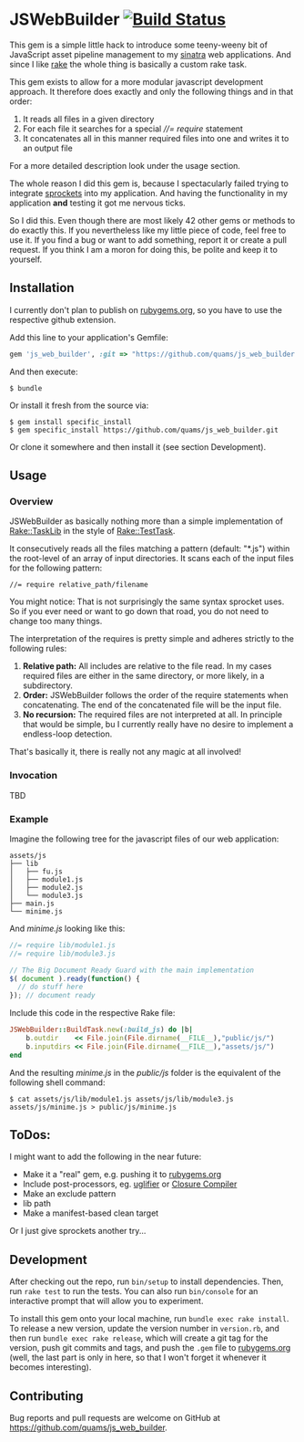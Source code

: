 # JSWebBuilder [![Build Status](https://travis-ci.org/quams/js_web_builder.svg?branch=master)](https://travis-ci.org/quams/js_web_builder)

This gem is a simple little hack to introduce some teeny-weeny bit of JavaScript asset pipeline management to my [sinatra](http://www.sinatrarb.com/) web applications. And since I like [rake](http://rake.rubyforge.org/) the whole thing is basically a custom rake task.

This gem exists to allow for a more modular javascript development approach. It therefore does exactly and only the following things and in that order:

1. It reads all files in a given directory
2. For each file it searches for a special _//= require_ statement
3. It concatenates all in this manner required files into one and writes it to an output file

For a more detailed description look under the usage section.

The whole reason I did this gem is, because I spectacularly failed trying to integrate [sprockets](https://github.com/rails/sprockets) into my application. And having the functionality in my application **and** testing it got me nervous ticks.

So I did this. Even though there are most likely 42 other gems or methods to do exactly this. If you nevertheless like my little piece of code, feel free to use it. If you find a bug or want to add something, report it or create a pull request. If you think I am a moron for doing this, be polite and keep it to yourself.

## Installation

I currently don't plan to publish on [rubygems.org](https://rubygems.org), so you have to use the respective github extension.

Add this line to your application's Gemfile:

```ruby
gem 'js_web_builder', :git => "https://github.com/quams/js_web_builder.git"
```

And then execute:

    $ bundle

Or install it fresh from the source via:

    $ gem install specific_install
    $ gem specific_install https://github.com/quams/js_web_builder.git

Or clone it somewhere and then install it (see section Development).

## Usage

### Overview

JSWebBuilder as basically nothing more than a simple implementation of [Rake::TaskLib](http://rake.rubyforge.org/Rake/TaskLib.html) in the style of [Rake::TestTask](http://rake.rubyforge.org/Rake/TestTask.html).

It consecutively reads all the files matching a pattern (default: "\*.js") within the root-level of an array of input directories. It scans each of the input files for the following pattern:

    //= require relative_path/filename

You might notice: That is not surprisingly the same syntax sprocket uses. So if you ever need or want to go down that road, you do not need to change too many things.

The interpretation of the requires is pretty simple and adheres strictly to the following rules:

1. **Relative path:** All includes are relative to the file read. In my cases required files are either in the same directory, or more likely, in a subdirectory.
2. **Order:** JSWebBuilder follows the order of the require statements when concatenating. The end of the concatenated file will be the input file.
3. **No recursion:** The required files are not interpreted at all. In principle that would be simple, bu I currently really have no desire to implement a endless-loop detection.

That's basically it, there is really not any magic at all involved!

### Invocation

TBD

### Example

Imagine the following tree for the javascript files of our web application:

    assets/js    
    ├── lib
    │   ├── fu.js
    │   ├── module1.js
    │   ├── module2.js
    │   └── module3.js
    ├── main.js
    └── minime.js

And *minime.js* looking like this:

```javascript
//= require lib/module1.js
//= require lib/module3.js

// The Big Document Ready Guard with the main implementation
$( document ).ready(function() {
  // do stuff here
}); // document ready
```

Include this code in the respective Rake file:

```ruby
JSWebBuilder::BuildTask.new(:build_js) do |b|
    b.outdir    << File.join(File.dirname(__FILE__),"public/js/")
    b.inputdirs << File.join(File.dirname(__FILE__),"assets/js/")
end
```

And the resulting _minime.js_ in the _public/js_ folder is the equivalent of the following shell command:

    $ cat assets/js/lib/module1.js assets/js/lib/module3.js assets/js/minime.js > public/js/minime.js

## ToDos:

I might want to add the following in the near future:

- Make it a "real" gem, e.g. pushing it to [rubygems.org](https://rubygems.org)
- Include post-processors, eg. [uglifier](https://github.com/lautis/uglifier) or [Closure Compiler](https://github.com/documentcloud/closure-compiler)
- Make an exclude pattern
- lib path
- Make a manifest-based clean target

Or I just give sprockets another try...

## Development

After checking out the repo, run `bin/setup` to install dependencies. Then, run `rake test` to run the tests. You can also run `bin/console` for an interactive prompt that will allow you to experiment.

To install this gem onto your local machine, run `bundle exec rake install`. To release a new version, update the version number in `version.rb`, and then run `bundle exec rake release`, which will create a git tag for the version, push git commits and tags, and push the `.gem` file to [rubygems.org](https://rubygems.org) (well, the last part is only in here, so that I won't forget it whenever it becomes interesting).

## Contributing

Bug reports and pull requests are welcome on GitHub at https://github.com/quams/js_web_builder.

